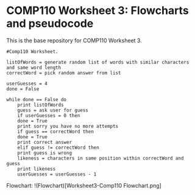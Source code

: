 # COMP110 Worksheet 3: Flowcharts and pseudocode

This is the base repository for COMP110 Worksheet 3.

```
#Comp110 Worksheet.

listOfWords = generate random list of words with similar characters and same word length
correctWord = pick random answer from list

userGuesses = 4
done = False

while done == False do
    print listOfWords
    guess = ask user for guess
    if userGuesses = 0 then
	done = True
	print sorry you have no more attempts
    if guess == correctWord then
	done = True
	print correct answer
    elif guess != correctWord then
	print guess is wrong
	likeness = characters in same position within correctWord and guess
	print likeness
	userGuesses = userGuesses - 1
```

Flowchart:
!(Flowchart)[Worksheet3-Comp110 Flowchart.png]
